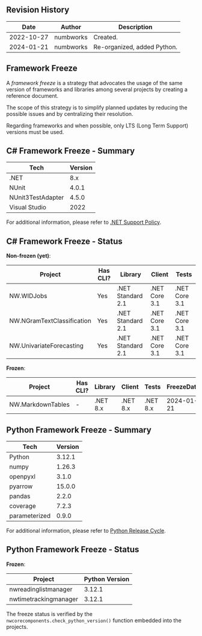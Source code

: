 ## Revision History

| Date | Author | Description |
|---|---|---|
| 2022-10-27 | numbworks | Created. |
| 2024-01-21 | numbworks | Re-organized, added Python. |

## Framework Freeze

A *framework freeze* is a strategy that advocates the usage of the same version of frameworks and libraries among several projects by creating a reference document. 

The scope of this strategy is to simplify planned updates by reducing the possible issues and by centralizing their resolution.

Regarding frameworks and when possible, only LTS (Long Term Support) versions must be used.

## C# Framework Freeze - Summary

|Tech|Version|
|---|---|
|.NET| 8.x|
|NUnit|4.0.1|
|NUnit3TestAdapter|4.5.0|
|Visual Studio|2022|

For additional information, please refer to [.NET Support Policy](https://dotnet.microsoft.com/en-us/platform/support/policy).

## C# Framework Freeze - Status

**Non-frozen (yet)**:

|Project|Has CLI?|Library|Client|Tests|
|---|---|---|---|---|
|NW.WIDJobs|Yes|.NET Standard 2.1|.NET Core 3.1|.NET Core 3.1|
|NW.NGramTextClassification|Yes|.NET Standard 2.1|.NET Core 3.1|.NET Core 3.1|
|NW.UnivariateForecasting|Yes|.NET Standard 2.1|.NET Core 3.1|.NET Core 3.1|

**Frozen**:

|Project|Has CLI?|Library|Client|Tests|FreezeDate|
|---|---|---|---|---|---|
|NW.MarkdownTables|-|.NET 8.x|.NET 8.x|.NET 8.x|2024-01-21|

## Python Framework Freeze - Summary

|Tech|Version|
|---|---|
|Python|3.12.1|
|numpy|1.26.3 |
|openpyxl|3.1.0|
|pyarrow|15.0.0|
|pandas|2.2.0|
|coverage|7.2.3|
|parameterized|0.9.0|

For additional information, please refer to [Python Release Cycle](https://devguide.python.org/versions/).

## Python Framework Freeze - Status

**Frozen**:

|Project|Python Version|
|---|---|
|nwreadinglistmanager|3.12.1|
|nwtimetrackingmanager|3.12.1|

The freeze status is verified by the `nwcorecomponents.check_python_version()` function embedded into the projects.